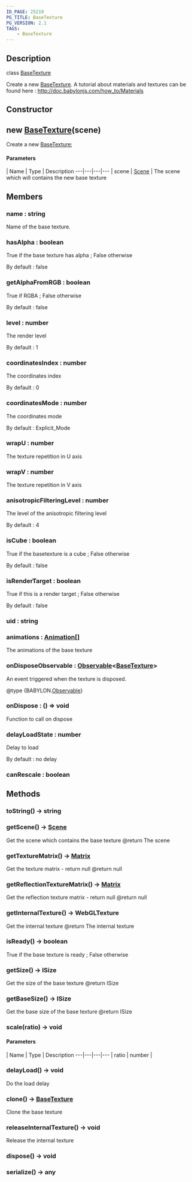 ```yaml
---
ID_PAGE: 25219
PG_TITLE: BaseTexture
PG_VERSION: 2.1
TAGS:
    - BaseTexture
---
```

## Description

class [BaseTexture](/classes/2.5/BaseTexture)

Create a new [BaseTexture](/classes/2.5/BaseTexture).
A tutorial about materials and textures can be found here : http://doc.babylonjs.com/how_to/Materials

## Constructor

## new [BaseTexture](/classes/2.5/BaseTexture)(scene)

Create a new [BaseTexture](/classes/2.5/BaseTexture);

#### Parameters
 | Name | Type | Description
---|---|---|---
 | scene | [Scene](/classes/2.5/Scene) |     The scene which will contains the new base texture

## Members

### name : string

Name of the base texture.

### hasAlpha : boolean

True if the base texture has alpha ; False otherwise

By default : false

### getAlphaFromRGB : boolean

True if RGBA ; False otherwise

By default : false

### level : number

The render level

By default : 1

### coordinatesIndex : number

The coordinates index

By default : 0

### coordinatesMode : number

The coordinates mode

By default : Explicit_Mode

### wrapU : number

The texture repetition in U axis

### wrapV : number

The texture repetition in V axis

### anisotropicFilteringLevel : number

The level of the anisotropic filtering level

By default : 4

### isCube : boolean

True if the basetexture is a cube ; False otherwise

By default : false

### isRenderTarget : boolean

True if this is a render target ; False otherwise

By default : false

### uid : string



### animations : [Animation](/classes/2.5/Animation)[]

The animations of the base texture

### onDisposeObservable : [Observable](/classes/2.5/Observable)&lt;[BaseTexture](/classes/2.5/BaseTexture)&gt;

An event triggered when the texture is disposed.

@type {BABYLON.[Observable](/classes/2.5/Observable)}

### onDispose : () =&gt; void

Function to call on dispose

### delayLoadState : number

Delay to load

By default : no delay

### canRescale : boolean



## Methods

### toString() &rarr; string


### getScene() &rarr; [Scene](/classes/2.5/Scene)

Get the scene which contains the base texture
@return The scene
### getTextureMatrix() &rarr; [Matrix](/classes/2.5/Matrix)

Get the texture matrix - return null
@return null
### getReflectionTextureMatrix() &rarr; [Matrix](/classes/2.5/Matrix)

Get the reflection texture matrix - return null
@return null
### getInternalTexture() &rarr; WebGLTexture

Get the internal texture
@return The internal texture
### isReady() &rarr; boolean

True if the base texture is ready ; False otherwise
### getSize() &rarr; ISize

Get the size of the base texture
@return ISize
### getBaseSize() &rarr; ISize

Get the base size of the base texture
@return ISize
### scale(ratio) &rarr; void



#### Parameters
 | Name | Type | Description
---|---|---|---
 | ratio | number |     

### delayLoad() &rarr; void

Do the load delay
### clone() &rarr; [BaseTexture](/classes/2.5/BaseTexture)

Clone the base texture
### releaseInternalTexture() &rarr; void

Release the internal texture
### dispose() &rarr; void


### serialize() &rarr; any


